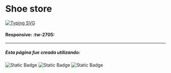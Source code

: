 # Shoe store

[![Typing SVG](https://readme-typing-svg.demolab.com?font=Fira+Code&pause=1000&color=F70066&random=false&width=435&lines=TIENDA+GAMER)](https://git.io/typing-svg)

#### Responsive: :tw-2705:

------------

##### Esta página fue creada utilizando:
<img alt="Static Badge" src="https://img.shields.io/badge/REACTJS-%23000?style=for-the-badge&logo=react">

<img alt="Static Badge" src="https://img.shields.io/badge/html-%23000?style=for-the-badge&logo=html5">

<img alt="Static Badge" src="https://img.shields.io/badge/css-%23000?style=for-the-badge&logo=css3">